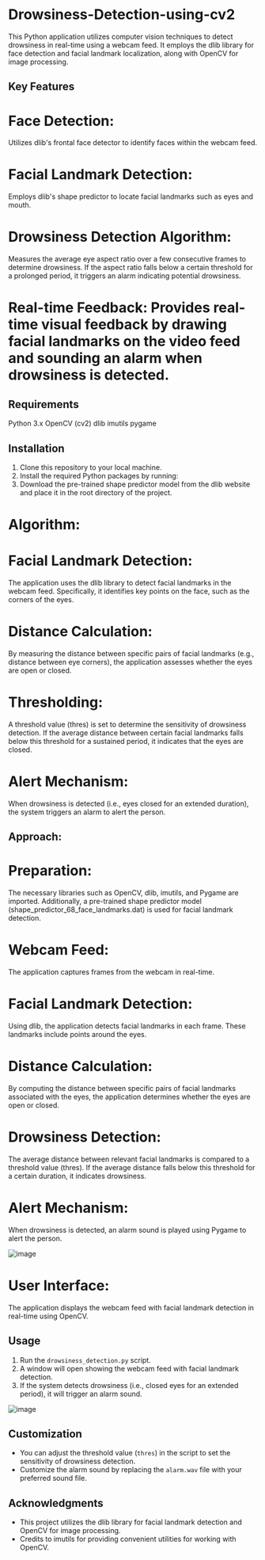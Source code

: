 # Drowsiness-Detection-using-cv2

This Python application utilizes computer vision techniques to detect drowsiness in real-time using a webcam feed. It employs the dlib library for face detection and facial landmark localization, along with OpenCV for image processing.

## Key Features
# Face Detection: 
Utilizes dlib's frontal face detector to identify faces within the webcam feed.
# Facial Landmark Detection:
Employs dlib's shape predictor to locate facial landmarks such as eyes and mouth.
# Drowsiness Detection Algorithm:
Measures the average eye aspect ratio over a few consecutive frames to determine drowsiness. If the aspect ratio falls below a certain threshold for a prolonged period, it triggers an alarm indicating potential drowsiness.
# Real-time Feedback: Provides real-time visual feedback by drawing facial landmarks on the video feed and sounding an alarm when drowsiness is detected.

## Requirements
Python 3.x
OpenCV (cv2)
dlib
imutils
pygame

## Installation
1. Clone this repository to your local machine.
2. Install the required Python packages by running:
3. Download the pre-trained shape predictor model from the dlib website and place it in the root directory of the project.

# Algorithm:
# Facial Landmark Detection: 
The application uses the dlib library to detect facial landmarks in the webcam feed. Specifically, it identifies key points on the face, such as the corners of the eyes.
# Distance Calculation: 
By measuring the distance between specific pairs of facial landmarks (e.g., distance between eye corners), the application assesses whether the eyes are open or closed.
# Thresholding: 
A threshold value (thres) is set to determine the sensitivity of drowsiness detection. If the average distance between certain facial landmarks falls below this threshold for a sustained period, it indicates that the eyes are closed.
# Alert Mechanism: 
When drowsiness is detected (i.e., eyes closed for an extended duration), the system triggers an alarm to alert the person.

## Approach:
# Preparation: 
The necessary libraries such as OpenCV, dlib, imutils, and Pygame are imported. Additionally, a pre-trained shape predictor model (shape_predictor_68_face_landmarks.dat) is used for facial landmark detection.
# Webcam Feed: 
The application captures frames from the webcam in real-time.
# Facial Landmark Detection: 
Using dlib, the application detects facial landmarks in each frame. These landmarks include points around the eyes.
# Distance Calculation: 
By computing the distance between specific pairs of facial landmarks associated with the eyes, the application determines whether the eyes are open or closed.
# Drowsiness Detection: 
The average distance between relevant facial landmarks is compared to a threshold value (thres). If the average distance falls below this threshold for a certain duration, it indicates drowsiness.
# Alert Mechanism: 
When drowsiness is detected, an alarm sound is played using Pygame to alert the person.

![image](https://github.com/charan1207/Drowsiness-Detection-using-cv2/assets/28255223/b580f484-c569-4b0f-8cf8-59535f2b1715)

# User Interface:
The application displays the webcam feed with facial landmark detection in real-time using OpenCV.

## Usage
1. Run the `drowsiness_detection.py` script.
2. A window will open showing the webcam feed with facial landmark detection.
3. If the system detects drowsiness (i.e., closed eyes for an extended period), it will trigger an alarm sound.

![image](https://github.com/charan1207/Drowsiness-Detection-using-cv2/assets/28255223/55f096fe-a40b-456b-a024-e8bb8796c7ec)


## Customization
- You can adjust the threshold value (`thres`) in the script to set the sensitivity of drowsiness detection.
- Customize the alarm sound by replacing the `alarm.wav` file with your preferred sound file.

## Acknowledgments
- This project utilizes the dlib library for facial landmark detection and OpenCV for image processing.
- Credits to imutils for providing convenient utilities for working with OpenCV.



